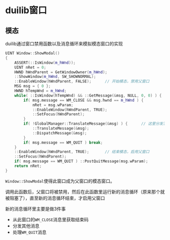 # duilib窗口
## 模态
duilib通过窗口禁用函数以及消息循环来模拟模态窗口的实现
```c++
UINT Window::ShowModal()
{
    ASSERT(::IsWindow(m_hWnd));
    UINT nRet = 0;
    HWND hWndParent = GetWindowOwner(m_hWnd);
    ::ShowWindow(m_hWnd, SW_SHOWNORMAL);
    ::EnableWindow(hWndParent, FALSE);      // 开始模态，禁用父窗口
    MSG msg = { 0 };
    HWND hTempWnd = m_hWnd;
    while( ::IsWindow(hTempWnd) && ::GetMessage(&msg, NULL, 0, 0) ) {   // 这里跑消息循环
        if( msg.message == WM_CLOSE && msg.hwnd == m_hWnd ) {
            nRet = msg.wParam;
            ::EnableWindow(hWndParent, TRUE);
            ::SetFocus(hWndParent);
        }
        if( !GlobalManager::TranslateMessage(&msg) ) {      // 这里分发消息
            ::TranslateMessage(&msg);
            ::DispatchMessage(&msg);
        }
        if( msg.message == WM_QUIT ) break;
    }
    ::EnableWindow(hWndParent, TRUE);       // 结束模态，启用父窗口
    ::SetFocus(hWndParent);
    if( msg.message == WM_QUIT ) ::PostQuitMessage(msg.wParam);
    return nRet;
}
```
`Window::ShowModal`使得此窗口成为父窗口的模态窗口。

调用此函数后，父窗口将被禁用，然后在此函数里运行新的消息循环（原来那个就被阻塞了），直至新的消息循环结束，才启用父窗口

新的消息循环里主要是做3件事
- 从此窗口的`WM_CLOSE`消息里获取结束码
- 分发其他消息
- 处理`WM_QUIT`消息

